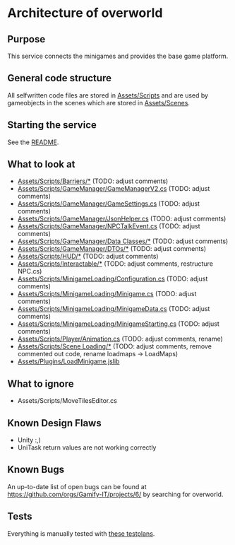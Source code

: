 # Architecture of overworld

## Purpose

This service connects the minigames and provides the base game platform.

## General code structure

All selfwritten code files are stored in [Assets/Scripts](https://github.com/Gamify-IT/overworld/tree/main/Assets/Scripts) and are used by gameobjects in the scenes which are stored in [Assets/Scenes](https://github.com/Gamify-IT/overworld/tree/main/Assets/Scenes).

## Starting the service

See the [README](https://github.com/Gamify-IT/overworld#readme).

## What to look at

- [Assets/Scripts/Barriers/*](https://github.com/Gamify-IT/overworld/tree/main/Assets/Scripts/Barriers) (TODO: adjust comments)
- [Assets/Scripts/GameManager/GameManagerV2.cs](https://github.com/Gamify-IT/overworld/blob/main/Assets/Scripts/GameManager/GameManagerV2.cs) (TODO: adjust comments)
- [Assets/Scripts/GameManager/GameSettings.cs](https://github.com/Gamify-IT/overworld/blob/main/Assets/Scripts/GameManager/GameSettings.cs) (TODO: adjust comments)
- [Assets/Scripts/GameManager/JsonHelper.cs](https://github.com/Gamify-IT/overworld/blob/main/Assets/Scripts/GameManager/JsonHelper.cs) (TODO: adjust comments)
- [Assets/Scripts/GameManager/NPCTalkEvent.cs](https://github.com/Gamify-IT/overworld/blob/main/Assets/Scripts/GameManager/NPCTalkEvent.cs) (TODO: adjust comments)
- [Assets/Scripts/GameManager/Data Classes/*](https://github.com/Gamify-IT/overworld/blob/main/Assets/Scripts/GameManager/Data%20Classes) (TODO: adjust comments)
- [Assets/Scripts/GameManager/DTOs/*](https://github.com/Gamify-IT/overworld/blob/main/Assets/Scripts/GameManager/DTOs) (TODO: adjust comments)
- [Assets/Scripts/HUD/*](https://github.com/Gamify-IT/overworld/blob/main/Assets/Scripts/HUD) (TODO: adjust comments)
- [Assets/Scripts/Interactable/*](https://github.com/Gamify-IT/overworld/blob/main/Assets/Scripts/Interactable) (TODO: adjust comments, restructure NPC.cs)
- [Assets/Scripts/MinigameLoading/Configuration.cs](https://github.com/Gamify-IT/overworld/blob/main/Assets/Scripts/MinigameLoading/Configuration.cs) (TODO: adjust comments)
- [Assets/Scripts/MinigameLoading/Minigame.cs](https://github.com/Gamify-IT/overworld/blob/main/Assets/Scripts/MinigameLoading/Minigame.cs) (TODO: adjust comments)
- [Assets/Scripts/MinigameLoading/MinigameData.cs](https://github.com/Gamify-IT/overworld/blob/main/Assets/Scripts/MinigameLoading/MinigameData.cs) (TODO: adjust comments)
- [Assets/Scripts/MinigameLoading/MinigameStarting.cs](https://github.com/Gamify-IT/overworld/blob/main/Assets/Scripts/MinigameLoading/MinigameStarting.cs) (TODO: adjust comments)
- [Assets/Scripts/Player/Animation.cs](https://github.com/Gamify-IT/overworld/blob/main/Assets/Scripts/Player/Animation.cs) (TODO: adjust comments, rename)
- [Assets/Scripts/Scene Loading/*](https://github.com/Gamify-IT/overworld/blob/main/Assets/Scene%20Loading) (TODO: adjust comments, remove commented out code, rename loadmaps -> LoadMaps)
- [Assets/Plugins/LoadMinigame.jslib](https://github.com/Gamify-IT/overworld/blob/main/Assets/Plugins/LoadMinigame.jslib)

## What to ignore

- Assets/Scripts/MoveTilesEditor.cs

## Known Design Flaws

- Unity :,)
- UniTask return values are not working correctly

## Known Bugs

An up-to-date list of open bugs can be found at <https://github.com/orgs/Gamify-IT/projects/6/> by searching for overworld.

## Tests

Everything is manually tested with [these testplans](https://github.com/Gamify-IT/docs/tree/main/dev-manuals/test-plans/overworld).
